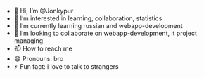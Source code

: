 - 👋 Hi, I’m @Jonkypur
- 👀 I’m interested in learning, collaboration, statistics
- 🌱 I’m currently learning russian and webapp-development
- 💞️ I’m looking to collaborate on webapp-development, it project managing
- 📫 How to reach me 
- 😄 Pronouns: bro
- ⚡ Fun fact: i love to talk to strangers

<!---
Jonkypur/Jonkypur is a ✨ special ✨ repository because its `README.md` (this file) appears on your GitHub profile.
You can click the Preview link to take a look at your changes.
--->
